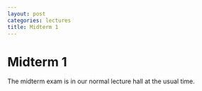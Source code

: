 ```yaml
---
layout: post
categories: lectures
title: Midterm 1
---
```


# Midterm 1

The midterm exam is in our normal lecture hall at the usual time.
